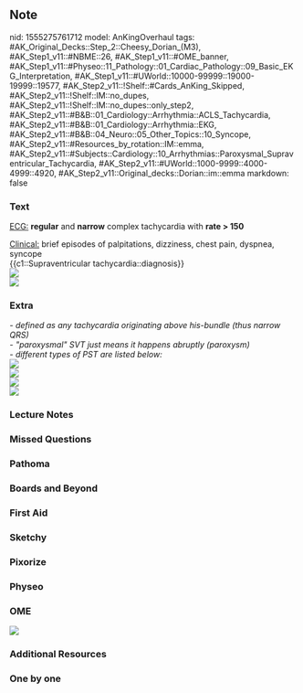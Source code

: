 ## Note
nid: 1555275761712
model: AnKingOverhaul
tags: #AK_Original_Decks::Step_2::Cheesy_Dorian_(M3), #AK_Step1_v11::#NBME::26, #AK_Step1_v11::#OME_banner, #AK_Step1_v11::#Physeo::11_Pathology::01_Cardiac_Pathology::09_Basic_EKG_Interpretation, #AK_Step1_v11::#UWorld::10000-99999::19000-19999::19577, #AK_Step2_v11::!Shelf::#Cards_AnKing_Skipped, #AK_Step2_v11::!Shelf::IM::no_dupes, #AK_Step2_v11::!Shelf::IM::no_dupes::only_step2, #AK_Step2_v11::#B&B::01_Cardiology::Arrhythmia::ACLS_Tachycardia, #AK_Step2_v11::#B&B::01_Cardiology::Arrhythmia::EKG, #AK_Step2_v11::#B&B::04_Neuro::05_Other_Topics::10_Syncope, #AK_Step2_v11::#Resources_by_rotation::IM::emma, #AK_Step2_v11::#Subjects::Cardiology::10_Arrhythmias::Paroxysmal_Supraventricular_Tachycardia, #AK_Step2_v11::#UWorld::1000-9999::4000-4999::4920, #AK_Step2_v11::Original_decks::Dorian::im::emma
markdown: false

### Text
<u>ECG:</u> <b>regular</b> and <b>narrow</b> complex tachycardia
with <b>rate > 150</b>
<div>
  <u>Clinical:</u> brief episodes of palpitations, dizziness, chest
  pain, dyspnea, syncope
</div>
<div>
  {{c1::Supraventricular tachycardia::diagnosis}}
</div>
<div><img src="paste-1206267334885377.jpg"></div>
<div><img src="paste-1206280219787265.jpg"></div>

### Extra
<div>
  <div>
    <div>
      <i>- defined as any tachycardia originating above his-bundle
      (thus narrow QRS)</i>
    </div>
    <div>
      <i>- "paroxysmal" SVT just means it happens abruptly
      (paroxysm)</i>
    </div>
    <div>
      <i>- different types of PST are listed below:</i>
    </div>
    <div></div>
    <div>
      <i><img src="paste-289626824638465.jpg"></i>
    </div>
    <div>
      <i><img src="paste-1197411112321025.jpg"></i>
    </div>
    <div>
      <i><img src="paste-1206129895931905.jpg"></i>
    </div>
    <div>
      <i><img src="paste-1195727485140993.jpg"></i>
    </div>
  </div>
</div>

### Lecture Notes


### Missed Questions


### Pathoma


### Boards and Beyond


### First Aid


### Sketchy


### Pixorize


### Physeo


### OME
<div class="ome-widget">
  <a href="https://onlinemeded.org?ref=anki"><img src=
  "_OME_AnkiFlashcards_General_7.png"></a>
</div>

### Additional Resources


### One by one

